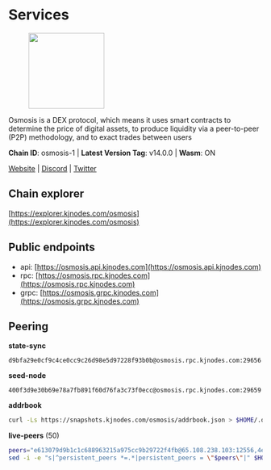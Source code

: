 # Services

<figure><img src="https://raw.githubusercontent.com/kj89/testnet_manuals/main/pingpub/logos/osmosis.png" width="150" alt=""><figcaption></figcaption></figure>

Osmosis is a DEX protocol, which means it uses smart contracts  to determine the price of digital assets, to produce liquidity  via a peer-to-peer (P2P) methodology, and to exact trades between users

**Chain ID**: osmosis-1 | **Latest Version Tag**: v14.0.0 | **Wasm**: ON

[Website](https://osmosis.zone) | [Discord](https://discord.gg/osmosis) | [Twitter](https://twitter.com/osmosiszone)




## Chain explorer
[https://explorer.kjnodes.com/osmosis](https://explorer.kjnodes.com/osmosis)

## Public endpoints

* api: [https://osmosis.api.kjnodes.com](https://osmosis.api.kjnodes.com)
* rpc: [https://osmosis.rpc.kjnodes.com](https://osmosis.rpc.kjnodes.com)
* grpc: [https://osmosis.grpc.kjnodes.com](https://osmosis.grpc.kjnodes.com)

## Peering

**state-sync**

```text
d9bfa29e0cf9c4ce0cc9c26d98e5d97228f93b0b@osmosis.rpc.kjnodes.com:29656
```

**seed-node**

```text
400f3d9e30b69e78a7fb891f60d76fa3c73f0ecc@osmosis.rpc.kjnodes.com:29659
```

**addrbook**
```bash
curl -Ls https://snapshots.kjnodes.com/osmosis/addrbook.json > $HOME/.osmosisd/config/addrbook.json
```

**live-peers** (50)
```bash
peers="e613079d9b1c1c688963215a975cc9b29722f4fb@65.108.238.103:12556,4e38d3caa1554d7f46a2654fa9997554c13f61f2@95.216.96.61:26656,32e9d4a7413dd5393c8be004bee68dea683be839@65.21.227.95:2004,1c398af2208984d4e59bc41132e3eac0508abb0f@95.216.76.251:26656,c7fb97358712f447ca0689e814fe8c965a71b314@65.21.133.114:26656,0419c998d6aac0afdb05808ad9a935670248e209@65.108.204.56:26656,406f64a8d601e34d7311fd61ec87b0c7028bd230@138.201.23.39:46656,a2024229e2eed1650ba3a3ea9db67fa318dc232e@142.132.199.3:26656,fc2ad6fb9f20b4a637e244d92c35362bdb5d96af@100.26.145.135:26656,3197daa0ee5245b17a546be032ff0f6814e1d1db@148.251.191.239:26656,f9a920a61ee994b12b77178dd5f1fc1ed39b7cd2@142.132.255.49:26656,31d2c86f7957e2db91297e54c3b0456ea06c2250@173.67.177.115:26656,27e14df66c9e4cd6b176b0dca6adfa9b6750f911@5.161.72.103:26656,33cf290cc0cfec8c59e6af86f1a5579303d21087@138.68.14.64:26656,d9bfa29e0cf9c4ce0cc9c26d98e5d97228f93b0b@65.109.88.38:29656,b69e57cd6f796ac5d6efb1a834163365c37cbfa8@78.46.69.29:26656,9b1bfb99d9eb04af32510ed8e3eb83c59448662f@95.214.52.220:26656,569aac51b04607a18696c63035586816dec85511@157.90.213.235:26656,4a837e3411b0281f00c07706cfea72d3ebc575f1@176.9.38.49:26656,30e9432879d5b0976b88e52120dc12338e40fc33@65.108.108.176:26656,60a2c89e7253502e93517a026f44a2431cc81230@220.85.113.39:26656,42745690b41f6a7515c4a87d88efda2e82b55b76@78.46.94.183:26656,43785e5ffd8783393ea8094f77efcee5bdbcdce3@78.141.244.18:26656,f4b811759e55f665180545ad5e1b42573f660861@135.181.181.251:26656,2736d870197d443e463b4ff4b7b52f1cec920030@45.63.39.14:26656,724cef11bbe866269b3d67f7dd5ea539cc4096bf@198.244.164.186:26656,20913e92e8b9ea2d80ad34edd9b52e97886cf616@54.37.30.181:26656,407267ac44b20a0a4258d0bbca1c9f657bf88d08@74.118.143.19:26656,bfb67b2ae345955d6bc0991450120669c683386e@149.56.25.66:26656,e0fbdbdce6ec8797412751edd00fbaf114c42fad@34.220.226.204:26656,ec929701754be057fb38c824fc127e26add9c900@138.201.121.185:26666,42f42a4b3527b927d5002d45abd37f66ecdd4861@51.178.74.75:16656,47e4075978458bfc382630b2a46aabbbbf7977b2@143.198.234.114:26656,a6283307952423c1751431c220d11ed36b61ed84@143.110.237.113:26656,6cbb7b7bddf723a28925fae2c19eb7be41ef687c@34.71.161.134:26656,d90150d606724bb19d533f861024174f3aa42351@213.239.213.115:26656,94e69330d6f4cfe221cdd2ce49ee141e53e5f200@23.106.120.6:26656,fc590afe489a1b9ca8ff3f2fb396dbc20b1997a4@204.16.244.254:26656,f9bfc7f25f63bd7e392fbe5465126b311465cbce@65.108.78.186:26656,9203fbde463bd66bb451da3de390c7d3515c2bf2@65.108.46.248:26656,2000928f1b09973431b53292ef80c1cd836fd967@168.119.213.117:26656,f023313994a3d06c81d767a10571ba9b165c4f91@65.21.238.147:36656,d0d4b88110767c503baa8a618cfd7e284482f8dc@37.120.245.11:26656,7c28e9f02c998d84a4f617c3852b7794dc2883fd@88.99.253.55:26656,2f4c0337b2522034a614a5cb2c61a891fe753c03@5.9.81.187:29656,fced2c95050c0d4781b76cd2b0a93efae03cb395@65.108.77.93:26656,10f328a43a1ac7aeeae7ee34c1127ce6839e4265@15.235.13.139:26656,980b15331dece2aa8020c1800b9c00ddb273c872@138.201.32.103:30656,01ce9f04c0293a3c4fb28006c526284eccfc59a7@144.76.117.155:26656,74e8ba742d8312c250f3237c8c8f3f951c01f9df@95.216.4.104:26656"
sed -i -e "s|^persistent_peers *=.*|persistent_peers = \"$peers\"|" $HOME/.osmosisd/config/config.toml
```

